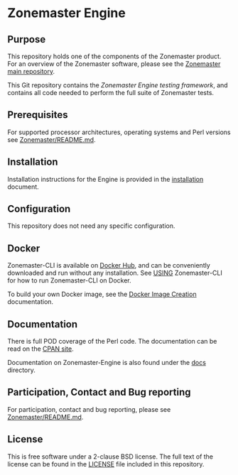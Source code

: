 # Zonemaster Engine

## Purpose

This repository holds one of the components of the Zonemaster product. For an
overview of the Zonemaster software, please see the
[Zonemaster main repository].

This Git repository contains the *Zonemaster Engine testing framework*,
and contains all code needed to perform the full suite of Zonemaster
tests.

## Prerequisites

For supported processor architectures, operating systems and Perl versions see
[Zonemaster/README.md].

## Installation

Installation instructions for the Engine is provided in the
[installation] document.

## Configuration

This repository does not need any specific configuration.

## Docker

Zonemaster-CLI is available on [Docker Hub], and can be conveniently downloaded
and run without any installation. See [USING] Zonemaster-CLI for how to run
Zonemaster-CLI on Docker.

To build your own Docker image, see the [Docker Image Creation] documentation.


## Documentation

There is full POD coverage of the Perl code. The documentation can be
read on the [CPAN site].

Documentation on Zonemaster-Engine is also found under the [docs] directory.


## Participation, Contact and Bug reporting

For participation, contact and bug reporting, please see
[Zonemaster/README.md](https://github.com/zonemaster/zonemaster/blob/master/README.md).


## License

This is free software under a 2-clause BSD license. The full text of the license can
be found in the [LICENSE](LICENSE) file included in this repository.


[CPAN site]:                                      https://metacpan.org/pod/Zonemaster::Engine
[Docker Hub]:                                     https://hub.docker.com/u/zonemaster
[Docker Image Creation]:                          https://github.com/zonemaster/zonemaster/blob/master/docs/internal/maintenance/ReleaseProcess-create-docker-image.md
[Docs]:                                           docs/
[Installation]:                                   https://github.com/zonemaster/zonemaster/blob/master/docs/public/installation/zonemaster-engine.md
[USING]:                                          https://github.com/zonemaster/zonemaster/blob/master/docs/public/using/cli.md
[Zonemaster main repository]:                     https://github.com/zonemaster/zonemaster
[Zonemaster/README.md]:                           https://github.com/zonemaster/zonemaster/blob/master/README.md



